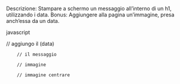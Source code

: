 Descrizione:
Stampare a schermo un messaggio all’interno di un h1, utilizzando i data.
Bonus:
Aggiungere alla pagina un’immagine, presa anch’essa da un data.

javascript

// aggiungo il (data)

        // il messaggio

        // immagine
        
        // immagine centrare
